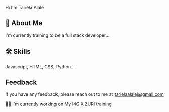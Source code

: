 Hi I'm Tariela Alale
## 🚀 About Me
I'm currently training to be a full stack developer...


## 🛠 Skills
Javascript, HTML, CSS, Python...


## Feedback

If you have any feedback, please reach out to me at tarielaalalej@gmail.com


👩‍💻 I'm currently working on My I4G X ZURI training


